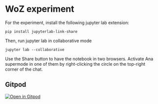# WoZ experiment

For the experiment, install the following jupyter lab extension:

```
pip install jupyterlab-link-share
```

Then, run jupyter lab in collaborative mode

```
jupyter lab --collaborative
```

Use the Share button to have the notebook in two browsers. Activate Ana supermode in one of them by right-clicking the circle on the top-right corner of the chat.


## Gitpod

[![Open in Gitpod](https://gitpod.io/button/open-in-gitpod.svg)](https://gitpod.io/#https://github.com/EPICLab/DSChatbot)

